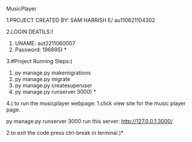 MusicPlayer

1.PROJECT CREATED BY: SAM HARRISH E/ au110621104302

2.LOGIN DEATILS:( 
1.  UNAME: aut2211060007
2.  Password: 196895) *

3.#Project Running Steps:(
1. py manage.py makemigrations
2. py manage.py migrate
3. py manage.py createsuperuser
4. py manage.py runserver 3000) *

4.( to run the musicplayer webpage:
1.click view site for the music player page.

py manage.py runserver 3000
run this server: http://127.0.0.1:3000/
 
2.to exit the code press ctrl-break in terminal.)*

